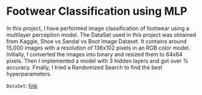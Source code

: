 # Footwear Classification using MLP

In this project, I have performed image classification of footwear using a multilayer perception model. The DataSet used in this project was obtained from Kaggle, Shoe vs Sandal vs Boot Image Dataset. It contains around 15,000 images with a resolution of 136x102 pixels in an RGB color model.  
Initially, I converted the images into binary and resized them to 64x64 pixels. Then I implemented a model with 3 hidden layers and got over % accuracy. Finally, I tried a Randomized Search to find the best hyperparameters.

`DataSet`: [link](https://www.kaggle.com/datasets/hasibalmuzdadid/shoe-vs-sandal-vs-boot-dataset-15k-images)
